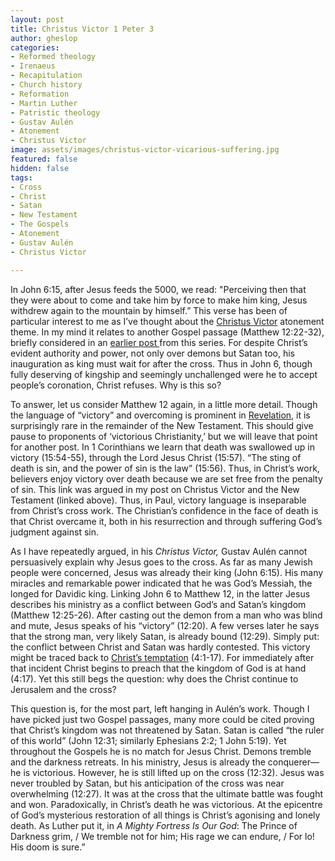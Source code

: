 ```yaml
---
layout: post
title: Christus Victor 1 Peter 3
author: gheslop
categories:
- Reformed theology
- Irenaeus
- Recapitulation
- Church history
- Reformation
- Martin Luther
- Patristic theology
- Gustav Aulén
- Atonement
- Christus Victor
image: assets/images/christus-victor-vicarious-suffering.jpg
featured: false
hidden: false
tags:
- Cross
- Christ
- Satan
- New Testament
- The Gospels
- Atonement
- Gustav Aulén
- Christus Victor

---
```

In John 6:15, after Jesus feeds the 5000, we read: "Perceiving then that they were about to come and take him by force to make him king, Jesus withdrew again to the mountain by himself.” This verse has been of particular interest to me as I’ve thought about the [Christus Victor](https://rekindle.co.za/content/2020-07-01-christus-victor-strengths "Retreiving Christus Victor") atonement theme. In my mind it relates to another Gospel passage (Matthew 12:22-32), briefly considered in an [earlier post ](https://rekindle.co.za/content/2020-07-08-critique-christus-victor "Critique of Christus Victor")from this series. For despite Christ’s evident authority and power, not only over demons but Satan too, his inauguration as king must wait for after the cross. Thus in John 6, though fully deserving of kingship and seemingly unchallenged were he to accept people’s coronation, Christ refuses. Why is this so?

To answer, let us consider Matthew 12 again, in a little more detail. Though the language of “victory” and overcoming is prominent in [Revelation](https://rekindle.co.za/content/2020-07-22-christus-victor-new-testament "Christus Victor in the NT"), it is surprisingly rare in the remainder of the New Testament. This should give pause to proponents of ‘victorious Christianity,’ but we will leave that point for another post. In 1 Corinthians we learn that death was swallowed up in victory (15:54-55), through the Lord Jesus Christ (15:57). “The sting of death is sin, and the power of sin is the law” (15:56). Thus, in Christ’s work, believers enjoy victory over death because we are set free from the penalty of sin. This link was argued in my post on Christus Victor and the New Testament (linked above). Thus, in Paul, victory language is inseparable from Christ’s cross work. The Christian’s confidence in the face of death is that Christ overcame it, both in his resurrection and through suffering God’s judgment against sin.

As I have repeatedly argued, in his _Christus Victor,_ Gustav Aulén cannot persuasively explain why Jesus goes to the cross. As far as many Jewish people were concerned, Jesus was already their king (John 6:15). His many miracles and remarkable power indicated that he was God’s Messiah, the longed for Davidic king. Linking John 6 to Matthew 12, in the latter Jesus describes his ministry as a conflict between God’s and Satan’s kingdom (Matthew 12:25-26). After casting out the demon from a man who was blind and mute, Jesus speaks of his “victory” (12:20). A few verses later he says that the strong man, very likely Satan, is already bound (12:29). Simply put: the conflict between Christ and Satan was hardly contested. This victory might be traced back to [Christ’s temptation](https://rekindle.co.za/content/matthew-the-temptation-of-christ/ "Temptation of Christ in Matthew") (4:1-17). For immediately after that incident Christ begins to preach that the kingdom of God is at hand (4:17). Yet this still begs the question: why does the Christ continue to Jerusalem and the cross?

This question is, for the most part, left hanging in Aulén’s work. Though I have picked just two Gospel passages, many more could be cited proving that Christ’s kingdom was not threatened by Satan. Satan is called “the ruler of this world” (John 12:31; similarly Ephesians 2:2; 1 John 5:19). Yet throughout the Gospels he is no match for Jesus Christ. Demons tremble and the darkness retreats. In his ministry, Jesus is already the conquerer—he is victorious. However, he is still lifted up on the cross (12:32). Jesus was never troubled by Satan, but his anticipation of the cross was near overwhelming (12:27). It was at the cross that the ultimate battle was fought and won. Paradoxically, in Christ’s death he was victorious. At the epicentre of God’s mysterious restoration of all things is Christ’s agonising and lonely death. As Luther put it, in _A Mighty Fortress Is Our God_: The Prince of Darkness grim, / We tremble not for him; His rage we can endure, / For lo! His doom is sure.”